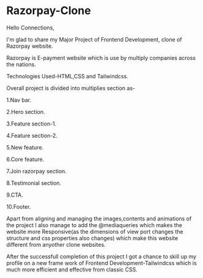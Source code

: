 # Razorpay-Clone

Hello Connections,

I'm glad to share my Major Project of Frontend Development, clone of Razorpay website.

Razorpay is E-payment  website  which is use by  multiply companies across the nations.



Technologies Used-HTML,CSS and Tailwindcss.



Overall project is divided into multiplies section as-

1.Nav bar.

2.Hero section.

3.Feature section-1.

4.Feature section-2.

5.New feature.

6.Core feature.

7.Join razorpay section.

8.Testimonial section.

9.CTA.

10.Footer.



Apart from aligning and managing the images,contents and animations of the project I also manage to add the @mediaqueries which makes the website more Responsive(as the dimensions of view port changes the structure and css properties also changes) which make this website  different from anyother clone websites.



After the successfull completion of this project I got a chance to skill up my profile  on a new frame work of Frontend Development-Tailwindcss which is much more efficient and effective from classic CSS.

